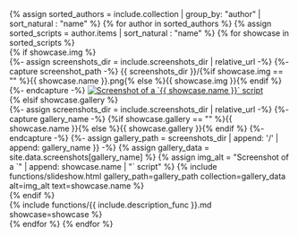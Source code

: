 <div id="showcase-grid" data-columns>
{% assign sorted_authors = include.collection | group_by: "author" | sort_natural : "name" %}
{% for author in sorted_authors %}
{% assign sorted_scripts = author.items | sort_natural : "name" %}
{% for showcase in sorted_scripts %}
<div class="showcase">
{% if showcase.img %}
<div class="scriptimgwrap" markdown="0">
  {%- assign screenshots_dir = include.screenshots_dir | relative_url -%}
  {%- capture screenshot_path -%}
    {{ screenshots_dir }}/{%if showcase.img == "" %}{{ showcase.name }}.png{% else %}{{ showcase.img }}{% endif %}
  {%- endcapture -%}
  <a href="{{ screenshot_path }}">
    <img class="scriptimg" alt="Screenshot of a `{{ showcase.name }}` script" title='{{ showcase.name }}' src="{{ screenshot_path }}" />
  </a>
</div>
{% elsif showcase.gallery %}
<div class="scriptimgwrap" markdown="0">
  {%- assign screenshots_dir = include.screenshots_dir | relative_url -%}
  {%- capture gallery_name -%}
    {%if showcase.gallery == "" %}{{ showcase.name }}{% else %}{{ showcase.gallery }}{% endif %}
  {%- endcapture -%}
  {%- assign gallery_path = screenshots_dir | append: '/' | append: gallery_name }} -%}
  {% assign gallery_data = site.data.screenshots[gallery_name] %}
  {% assign img_alt = "Screenshot of a `" | append: showcase.name | "` script" %}
  {% include functions/slideshow.html
    gallery_path=gallery_path
    collection=gallery_data
    alt=img_alt
    text=showcase.name
  %}
</div>
{% endif %}
<div class="scriptdesc">
{% include functions/{{ include.description_func }}.md
  showcase=showcase
%}
</div>
</div>
{% endfor %}
{% endfor %}
</div>